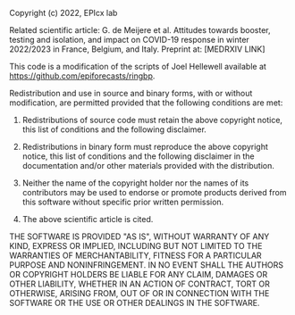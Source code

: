 Copyright (c) 2022, EPIcx lab

Related scientific article: G. de Meijere et al. Attitudes towards booster, testing and isolation, and impact on COVID-19 response in winter 2022/2023 in France, Belgium, and Italy. 
Preprint at:  [MEDRXIV LINK]

This code is a modification of the scripts of Joel Hellewell available at https://github.com/epiforecasts/ringbp.

Redistribution and use in source and binary forms, with or without
modification, are permitted provided that the following conditions are met:

1. Redistributions of source code must retain the above copyright notice, this
   list of conditions and the following disclaimer.

2. Redistributions in binary form must reproduce the above copyright notice,
   this list of conditions and the following disclaimer in the documentation
   and/or other materials provided with the distribution.

3. Neither the name of the copyright holder nor the names of its
   contributors may be used to endorse or promote products derived from
   this software without specific prior written permission.
   
4. The above scientific article is cited.

THE SOFTWARE IS PROVIDED "AS IS", WITHOUT WARRANTY OF ANY KIND, EXPRESS OR IMPLIED, INCLUDING BUT NOT LIMITED TO THE WARRANTIES OF MERCHANTABILITY, FITNESS FOR A PARTICULAR PURPOSE AND NONINFRINGEMENT. IN NO EVENT SHALL THE AUTHORS OR COPYRIGHT HOLDERS BE LIABLE FOR ANY CLAIM, DAMAGES OR OTHER LIABILITY, WHETHER IN AN ACTION OF CONTRACT, TORT OR OTHERWISE, ARISING FROM, OUT OF OR IN CONNECTION WITH THE SOFTWARE OR THE USE OR OTHER DEALINGS IN THE SOFTWARE.

